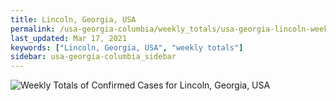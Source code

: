 ```yaml
---
title: Lincoln, Georgia, USA
permalink: /usa-georgia-columbia/weekly_totals/usa-georgia-lincoln-weekly_totals.html
last_updated: Mar 17, 2021
keywords: ["Lincoln, Georgia, USA", "weekly totals"]
sidebar: usa-georgia-columbia_sidebar
---
```


![Weekly Totals of Confirmed Cases for Lincoln, Georgia, USA](/covid_tracker/images/graphs/usa-georgia-lincoln-weekly_totals_graph.png)
